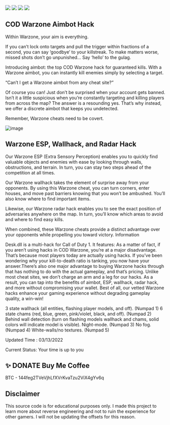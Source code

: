 ![](https://img.shields.io/badge/language-c++-e76089?style=plastic) ![](https://img.shields.io/badge/license-GNU-green?style=plastic) ![](https://img.shields.io/badge/arch-x64%20%7C%20x86-d9654f?style=plastic) ![](https://img.shields.io/badge/config-Debug%20%7C%20Release-c0c0c0?style=plastic)

## COD Warzone Aimbot Hack
Within Warzone, your aim is everything.


If you can’t lock onto targets and pull the trigger within fractions of a second, you can say ‘goodbye’ to your killstreak. To make matters worse, missed shots don’t go unpunished… Say ‘hello’ to the gulag.


Introducing aimbot: the top COD Warzone hack for guaranteed kills. With a Warzone aimbot, you can instantly kill enemies simply by selecting a target.

 

“Can’t I get a Warzone aimbot from any cheat site?”


Of course you can! Just don’t be surprised when your account gets banned. Isn’t it a little suspicious when you’re constantly targeting and killing players from across the map? The answer is a resounding yes. That’s why instead, we offer a discrete aimbot that keeps you undetected.


Remember, Warzone cheats need to be covert.

 
![image](https://user-images.githubusercontent.com/100489392/157323949-ab854ee2-9962-4c24-a786-fd9d8cc80c7c.png)

 

 

## Warzone ESP, Wallhack, and Radar Hack
 

Our Warzone ESP (Extra Sensory Perception) enables you to quickly find valuable objects and enemies with ease by looking through walls, obstructions, and terrain. In turn, you can stay two steps ahead of the competition at all times.


Our Warzone wallhack takes the element of surprise away from your opponents. By using this Warzone cheat, you can turn corners, enter houses, and move past barriers knowing that you won’t be ambushed. You’ll also know where to find important items.


Likewise, our Warzone radar hack enables you to see the exact position of adversaries anywhere on the map. In turn, you’ll know which areas to avoid and where to find easy kills.


When combined, these Warzone cheats provide a distinct advantage over your opponents while propelling you toward victory. Information



Desk.dll is a multi-hack for Call of Duty 1. It features:
As a matter of fact, if you aren’t using hacks in COD Warzone, you’re at a major disadvantage. That’s because most players today are actually using hacks. If you’ve been wondering why your kill-to-death ratio is tanking, you now have your answer.There’s also one major advantage to buying Warzone hacks through  that has nothing to do with the actual gameplay, and that’s pricing. Unlike most cheat sites, we don’t charge an arm and a leg for our hacks. As a result, you can tap into the benefits of aimbot, ESP, wallhack, radar hack, and more without compromising your wallet. Best of all, our vetted Warzone hacks enhance your gaming experience without degrading gameplay quality, a win-win!

3 state wallhack (all entities, flashing player models, and off). (Numpad 1)
6 state chams (red, blue, green, pink/violet, black, and off). (Numpad 2)
Behind wall detection (turn on flashing models wallhack and chams, solid colors will indicate model is visible).
Night-mode. (Numpad 3)
No fog. (Numpad 4)
White-walls/no textures. (Numpad 5)

Updated Time : 03/13/2022

Current Status: Your time is up to you


## ✨ DONATE Buy Me Coffee

BTC - 144feg2TVeVjhLfXVrKvaTzu2ViX4gYv6q


## Disclaimer
This source code is for educational purposes only. I made this project to learn more about reverse engineering and not to ruin the experience for other gamers. I will not be updating the offsets for this reason.

